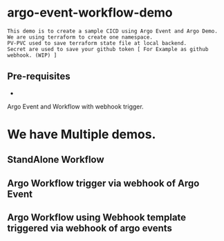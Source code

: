 # argo-event-workflow-demo
```
This demo is to create a sample CICD using Argo Event and Argo Demo.
We are using terraform to create one namespace. 
PV-PVC used to save terraform state file at local backend. 
Secret are used to save your github token [ For Example as github webhook. (WIP) ]
```
## Pre-requisites 
- 
Argo Event and Workflow with webhook trigger. 
# We have Multiple demos. 
## StandAlone Workflow
## Argo Workflow trigger via webhook of Argo Event 
## Argo Workflow using Webhook template triggered via webhook of argo events